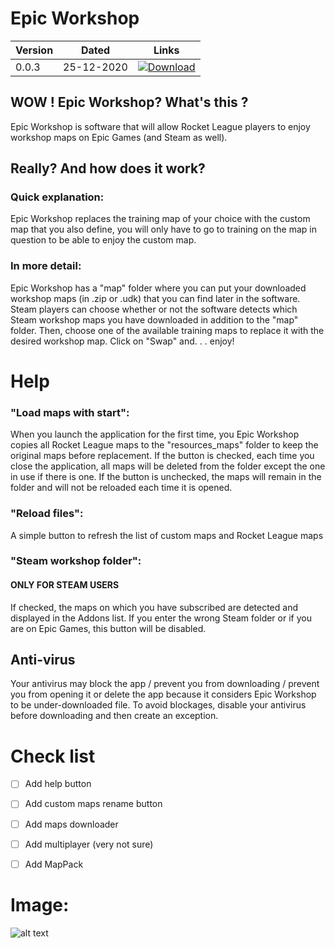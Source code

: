 # Epic Workshop


| Version | Dated | Links |
|-|-|-|
| 0.0.3 | 25-12-2020 | [![Download](https://img.shields.io/badge/Download-v0.0.3-blue?style=flat-square)](https://github.com/Naaikho/epicworkshop-compiled/archive/main.zip) |

## WOW ! Epic Workshop? What's this ?

Epic Workshop is software that will allow Rocket League players to enjoy workshop maps on Epic Games (and Steam as well).

## Really? And how does it work?

### Quick explanation:
Epic Workshop replaces the training map of your choice with the custom map that you also define, you will only have to go to training on the map in question to be able to enjoy the custom map.

### In more detail:
Epic Workshop has a "map" folder where you can put your downloaded workshop maps (in .zip or .udk) that you can find later in the software.
Steam players can choose whether or not the software detects which Steam workshop maps you have downloaded in addition to the "map" folder.
Then, choose one of the available training maps to replace it with the desired workshop map.
Click on "Swap" and. . .
enjoy!



# Help


### "Load maps with start":
When you launch the application for the first time, you Epic Workshop copies all Rocket League maps to the "resources_maps" folder to keep the original maps before replacement.
If the button is checked, each time you close the application, all maps will be deleted from the folder except the one in use if there is one.
If the button is unchecked, the maps will remain in the folder and will not be reloaded each time it is opened.


### "Reload files":
A simple button to refresh the list of custom maps and Rocket League maps


### "Steam workshop folder":
#### ONLY FOR STEAM USERS
If checked, the maps on which you have subscribed are detected and displayed in the Addons list.
If you enter the wrong Steam folder or if you are on Epic Games, this button will be disabled.


## Anti-virus
Your antivirus may block the app / prevent you from downloading / prevent you from opening it or delete the app because it considers Epic Workshop to be under-downloaded file.
To avoid blockages, disable your antivirus before downloading and then create an exception.


# Check list


- [ ] Add help button
- [ ] Add custom maps rename button
- [ ] Add maps downloader
- [ ] Add multiplayer (very not sure)
- [ ] Add MapPack



# Image:

![alt text](https://user-images.githubusercontent.com/62458713/103048507-1d59db00-458f-11eb-86d7-8c278df25c82.png)

